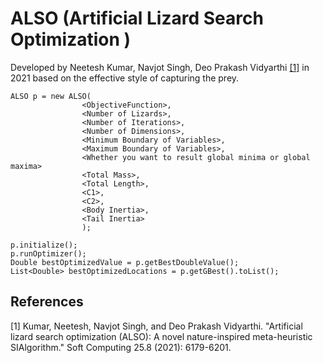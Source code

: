 # ALSO (Artificial Lizard Search Optimization )

Developed by Neetesh Kumar, Navjot Singh, Deo Prakash Vidyarthi  [[1]](#1) in 2021 based on the effective style of capturing the prey.

```
ALSO p = new ALSO(
                <ObjectiveFunction>,
                <Number of Lizards>,
                <Number of Iterations>,
                <Number of Dimensions>,
                <Minimum Boundary of Variables>,
                <Maximum Boundary of Variables>,
                <Whether you want to result global minima or global maxima>
                <Total Mass>,
                <Total Length>,
                <C1>,
                <C2>,
                <Body Inertia>,
                <Tail Inertia>
                );

p.initialize();
p.runOptimizer();
Double bestOptimizedValue = p.getBestDoubleValue();
List<Double> bestOptimizedLocations = p.getGBest().toList();
```

## References
<a id="1">[1]</a> Kumar, Neetesh, Navjot Singh, and Deo Prakash Vidyarthi. "Artificial lizard search optimization (ALSO): A novel nature-inspired meta-heuristic SIAlgorithm." Soft Computing 25.8 (2021): 6179-6201.
